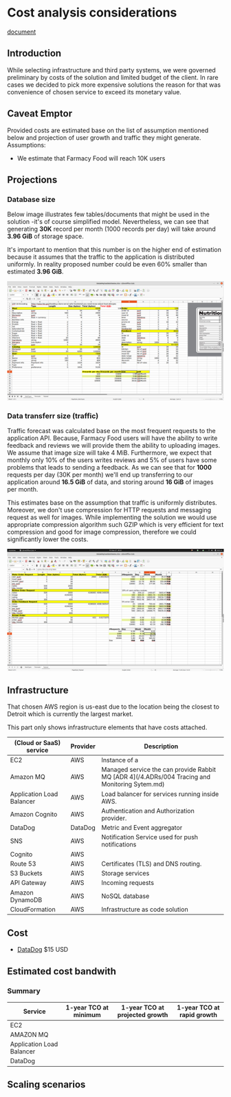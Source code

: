 # Cost analysis considerations


[document](https://1drv.ms/x/s!AgHZ2TIcb18xgb0mmdVcv0yCnVXjFA)

## Introduction
While selecting infrastructure and third party systems, we were governed preliminary by costs of the solution and limited budget of the client. In rare cases we decided to pick more expensive solutions the reason for that was convenience of chosen service to exceed its monetary value.

## Caveat Emptor
Provided costs are estimated base on the list of assumption mentioned below and projection of user growth and traffic they might generate.
Assumptions:
- We estimate that Farmacy Food will reach 10K users

## Projections
### Database size
Below image illustrates few tables/documents that might be used in the solution -it's of course simplified model. Nevertheless, we can see that generating **30K** record per month (1000 records per day) will take around **3.96 GiB** of storage space. 

It's important to mention that this number is on the higher end of estimation because it assumes that the traffic to the application is distributed uniformly. In reality proposed number could be even 60% smaller than estimated **3.96 GiB**.

![database forecast](./docs/database_forecast.png)

### Data transferr size (traffic)
Traffic forecast was calculated base on the most frequent requests to the application API. Because, Farmacy Food users will have the ability to write feedback and reviews we will provide them the ability to uploading images. We assume that image size will take 4 MiB. Furthermore, we expect that monthly only 10% of the users writes reviews and 5% of users have some problems that leads to sending a feedback. As we can see that for **1000** requests per day (30K per month) we'll end up transferring to our application around **16.5 GiB** of data, and storing around **16 GiB** of images per month. 

This estimates base on the assumption that traffic is uniformly distributes. Moreover, we don't use compression for HTTP requests and messaging request as well for images. While implementing the solution we would use appropriate compression algorithm such GZIP which is very efficient for text compression and good for image compression, therefore we could significantly lower the costs.

![database forecast](./docs/traffic_forecst.png)

## Infrastructure

That chosen AWS region is us-east due to the location being the closest to Detroit which is currently the largest market.

This part only shows infrastructure elements that have costs attached.

| (Cloud or SaaS) service | Provider  |Description |
| ------------- | --------  |------------- |
| EC2           | AWS       |Instance of a   |
| Amazon MQ     | AWS       | Managed service the can provide Rabbit MQ [ADR 4](/4.ADRs/004 Tracing and Monitoring Sytem.md)  |
| Application Load Balancer | AWS  | Load balancer for services running inside AWS. |
| Amazon Cognito | AWS  | Authentication and Authorization provider. |
| DataDog | DataDog | Metric and Event aggregator |
| SNS     | AWS | Notification Service used for push notifications |
| Cognito | AWS |  |
| Route 53 | AWS | Certificates (TLS) and DNS routing. |
| S3 Buckets| AWS | Storage services |
| API Gateway | AWS | Incoming requests |
| Amazon DynamoDB| AWS | NoSQL database |
| CloudFormation| AWS | Infrastructure as code solution |


## Cost

* [DataDog](https://www.datadoghq.com/pricing/) $15 USD

## Estimated cost bandwith

### Summary

|Service| 1-year TCO at minimum | 1-year TCO at projected growth | 1-year TCO at rapid growth |
| ----- | --------------------- | ------------------------------ | -------------------------- |
| EC2   | | | |
| AMAZON MQ | | | |
| Application Load Balancer | | | |
|DataDog| | | |

## Scaling scenarios


